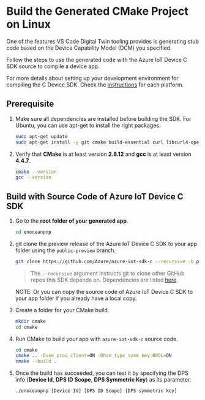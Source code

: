 # Build the Generated CMake Project on Linux

One of the features VS Code Digital Twin tooling provides is generating stub code based on the Device Capability Model (DCM) you specified.

Follow the steps to use the generated code with the Azure IoT Device C SDK source to compile a device app.

For more details about setting up your development environment for compiling the C Device SDK. Check the [instructions](https://github.com/Azure/azure-iot-sdk-c/blob/master/iothub_client/readme.md#compiling-the-c-device-sdk) for each platform.

## Prerequisite
1. Make sure all dependencies are installed before building the SDK. For Ubuntu, you can use apt-get to install the right packages.
    ```bash
    sudo apt-get update
    sudo apt-get install -y git cmake build-essential curl libcurl4-openssl-dev libssl-dev uuid-dev
    ```

1. Verify that **CMake** is at least version **2.8.12** and **gcc** is at least version **4.4.7**.
    ```bash
    cmake --version
    gcc --version
    ```

## Build with Source Code of Azure IoT Device C SDK
1. Go to the **root folder of your generated app**.
    ```bash
    cd enoceanpnp
    ```

1. git clone the preview release of the Azure IoT Device C SDK to your app folder using the `public-preview` branch.
    ```bash
    git clone https://github.com/Azure/azure-iot-sdk-c --recursive -b public-preview-pnp-2019-08
    ```
    > The `--recursive` argument instructs git to clone other GitHub repos this SDK depends on. Dependencies are listed [here](https://github.com/Azure/azure-iot-sdk-c/blob/master/.gitmodules).

    NOTE: Or you can copy the source code of Azure IoT Device C SDK to your app folder if you already have a local copy.

1. Create a folder for your CMake build.
    ```bash
    mkdir cmake
    cd cmake
    ```

1. Run CMake to build your app with `azure-iot-sdk-c` source code.
    ```bash
    cd cmake
    cmake .. -Duse_prov_client=ON -Dhsm_type_symm_key:BOOL=ON
    cmake --build .
    ```

1. Once the build has succeeded, you can test it by specifying the DPS info (**Device Id**, **DPS ID Scope**, **DPS Symmetric Key**) as its parameter.
    ```bash
    ./enoceanpnp [Device Id] [DPS ID Scope] [DPS symmetric key]
    ```
